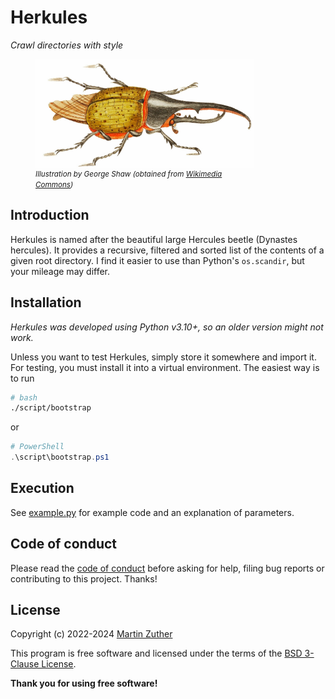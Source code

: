 # Herkules

_Crawl directories with style_

<figure style="display: flex; flex-flow: column; max-width: 25em;">
  <img src="include/hercules_beetle_george_shaw.jpg"
       alt="Illustration of a Hercules beetle" />
  <figurecaption>
    <small>
      <em>
        Illustration by George Shaw (obtained from
        <a href="https://en.wikipedia.org/wiki/File:%22_Hercules_beetle_illustration_from_The_Naturalist%27s_Miscellany_(1789-1813)_by_George_Shaw_(1751-1813)._%22.jpg">
          Wikimedia Commons</a>)
      </em>
    </small>
  </figurecaption>
</figure>

## Introduction

Herkules is named after the beautiful large Hercules beetle (Dynastes hercules).
It provides a recursive, filtered and sorted list of the contents of a given
root directory. I find it easier to use than Python's `os.scandir`, but your
mileage may differ.

## Installation

_Herkules was developed using Python v3.10+, so an older version might not
work._

Unless you want to test Herkules, simply store it somewhere and import it. For
testing, you must install it into a virtual environment. The easiest way is to
run

```bash
# bash
./script/bootstrap
```

or

```ps1
# PowerShell
.\script\bootstrap.ps1
```

## Execution

See [example.py](./example.py) for example code and an explanation of parameters.

## Code of conduct

Please read the [code of conduct](./CODE_OF_CONDUCT.md) before asking for help,
filing bug reports or contributing to this project. Thanks!

## License

Copyright (c) 2022-2024 [Martin Zuther](https://www.mzuther.de/)

This program is free software and licensed under the terms of the [BSD 3-Clause
License](./LICENSE.md).

**Thank you for using free software!**
